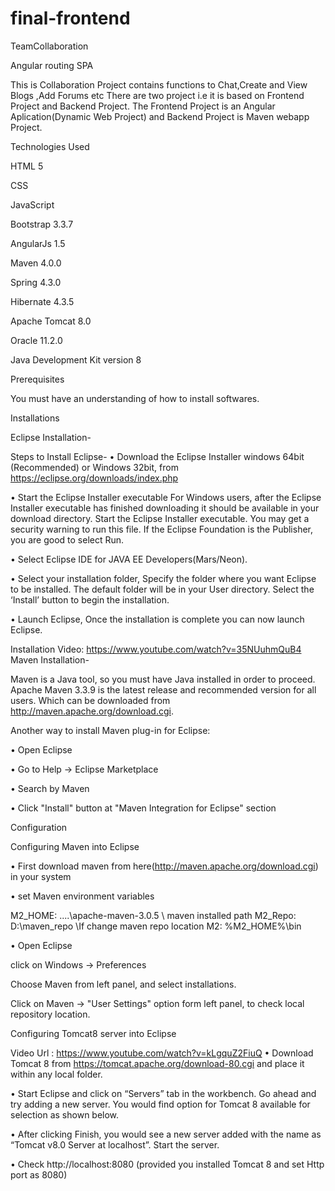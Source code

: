 # final-frontend
TeamCollaboration

Angular routing SPA

This is Collaboration Project contains functions to Chat,Create and View Blogs ,Add Forums etc There are two project i.e it is based on Frontend Project and Backend Project. The Frontend Project is an Angular Aplication(Dynamic Web Project) and Backend Project is Maven webapp Project.

Technologies Used

HTML 5

CSS

JavaScript

Bootstrap 3.3.7

AngularJs 1.5

Maven 4.0.0

Spring 4.3.0

Hibernate 4.3.5

Apache Tomcat 8.0

Oracle 11.2.0

Java Development Kit version 8

Prerequisites

You must have an understanding of how to install softwares.

Installations

Eclipse Installation-

Steps to Install Eclipse-
• Download the Eclipse Installer windows 64bit (Recommended) or Windows 32bit, from https://eclipse.org/downloads/index.php

• Start the Eclipse Installer executable For Windows users, after the Eclipse Installer executable has finished downloading it should be available in your download directory. Start the Eclipse Installer executable. You may get a security warning to run this file. If the Eclipse Foundation is the Publisher, you are good to select Run.

• Select Eclipse IDE for JAVA EE Developers(Mars/Neon).

• Select your installation folder, Specify the folder where you want Eclipse to be installed. The default folder will be in your User directory. Select the ‘Install’ button to begin the installation.

• Launch Eclipse, Once the installation is complete you can now launch Eclipse.

Installation Video: https://www.youtube.com/watch?v=35NUuhmQuB4
Maven Installation-

Maven is a Java tool, so you must have Java installed in order to proceed. Apache Maven 3.3.9 is the latest release and recommended version for all users. Which can be downloaded from http://maven.apache.org/download.cgi.

Another way to install Maven plug-in for Eclipse:

• Open Eclipse

• Go to Help -> Eclipse Marketplace

• Search by Maven

• Click "Install" button at "Maven Integration for Eclipse" section

Configuration

Configuring Maven into Eclipse

• First download maven from here(http://maven.apache.org/download.cgi) in your system

• set Maven environment variables

M2_HOME: ....\apache-maven-3.0.5 \ maven installed path M2_Repo: D:\maven_repo \If change maven repo location M2: %M2_HOME%\bin

• Open Eclipse

click on Windows -> Preferences

Choose Maven from left panel, and select installations.

Click on Maven -> "User Settings" option form left panel, to check local repository location.

Configuring Tomcat8 server into Eclipse

Video Url : https://www.youtube.com/watch?v=kLgquZ2FiuQ
• Download Tomcat 8 from https://tomcat.apache.org/download-80.cgi and place it within any local folder.

• Start Eclipse and click on “Servers” tab in the workbench. Go ahead and try adding a new server. You would find option for Tomcat 8 available for selection as shown below.

• After clicking Finish, you would see a new server added with the name as “Tomcat v8.0 Server at localhost”. Start the server.

• Check http://localhost:8080 (provided you installed Tomcat 8 and set Http port as 8080)
